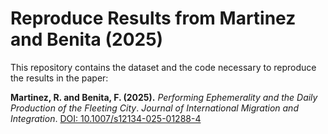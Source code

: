 # Reproduce Results from Martinez and Benita (2025)
This repository contains the dataset and the code necessary to reproduce the results in the paper:


**Martinez, R. and Benita, F. (2025).** *Performing Ephemerality and the Daily Production of the Fleeting City*. *Journal of International Migration and Integration*. [DOI: 10.1007/s12134-025-01288-4](https://doi.org/10.1007/s12134-025-01288-4)

